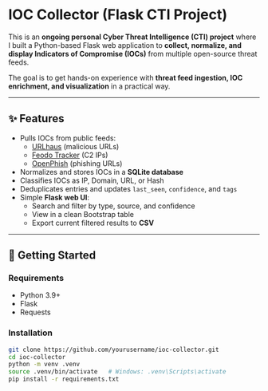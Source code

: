 # IOC Collector (Flask CTI Project)

This is an **ongoing personal Cyber Threat Intelligence (CTI) project** where I built a Python-based Flask web application to **collect, normalize, and display Indicators of Compromise (IOCs)** from multiple open-source threat feeds.  

The goal is to get hands-on experience with **threat feed ingestion, IOC enrichment, and visualization** in a practical way.

---

## ✨ Features
- Pulls IOCs from public feeds:
  - [URLhaus](https://urlhaus.abuse.ch/) (malicious URLs)  
  - [Feodo Tracker](https://feodotracker.abuse.ch/) (C2 IPs)  
  - [OpenPhish](https://openphish.com/) (phishing URLs)  
- Normalizes and stores IOCs in a **SQLite database**
- Classifies IOCs as IP, Domain, URL, or Hash
- Deduplicates entries and updates `last_seen`, `confidence`, and `tags`
- Simple **Flask web UI**:
  - Search and filter by type, source, and confidence  
  - View in a clean Bootstrap table  
  - Export current filtered results to **CSV**

---

## 🚀 Getting Started

### Requirements
- Python 3.9+
- Flask
- Requests

### Installation
```bash
git clone https://github.com/yourusername/ioc-collector.git
cd ioc-collector
python -m venv .venv
source .venv/bin/activate   # Windows: .venv\Scripts\activate
pip install -r requirements.txt
